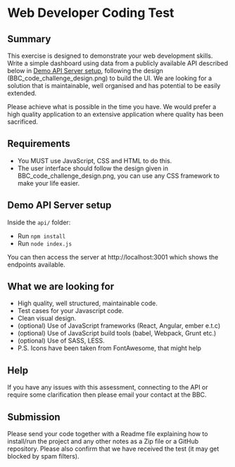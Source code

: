 # Web Developer Coding Test

## Summary

This exercise is designed to demonstrate your web development skills.
Write a simple dashboard using data from a publicly available API described below in [Demo API Server setup](#3), following the design (BBC_code_challenge_design.png) to build the UI.
We are looking for a solution that is maintainable, well organised and has potential to be easily extended.

Please achieve what is possible in the time you have. We would prefer a high quality application to an extensive application where quality has been sacrificed.

## Requirements

* You MUST use JavaScript, CSS and HTML to do this.
* The user interface should follow the design given in BBC_code_challenge_design.png, you can use any CSS framework to make your life easier.

## Demo API Server setup

Inside the `api/` folder:

* Run `npm install`
* Run `node index.js`

You can then access the server at http://localhost:3001 which shows the endpoints available.

## What we are looking for

* High quality, well structured, maintainable code.
* Test cases for your Javascript code.
* Clean visual design.
* (optional) Use of JavaScript frameworks (React, Angular, ember e.t.c) 
* (optional) Use of JavaScript build tools (babel, Webpack, Grunt etc.) 
* (optional) Use of SASS, LESS.
* P.S. Icons have been taken from FontAwesome, that might help 

## Help

If you have any issues with this assessment, connecting to the API or require some clarification then
please email your contact at the BBC.

## Submission

Please send your code together with a Readme file explaining how to install/run
the project and any other notes as a Zip file or a GitHub repository. Please
also confirm that we have received the test (it may get blocked by spam
filters).